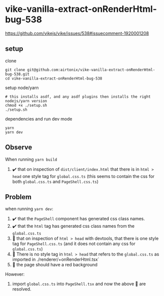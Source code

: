 # vike-vanilla-extract-onRenderHtml-bug-538

https://github.com/vikejs/vike/issues/538#issuecomment-1920001208

## setup

clone 

```
git clone git@github.com:airtonix/vike-vanilla-extract-onRenderHtml-bug-538.git
cd vike-vanilla-extract-onRenderHtml-bug-538
```

setup node/yarn

```
# this installs asdf, and any asdf plugins then installs the right nodejs/yarn version
chmod +x ./setup.sh
./setup.sh
```

dependencies and run dev mode
```
yarn
yarn dev
```

## Observe

When running `yarn build`

1. ✔️ that on inspection of `dist/client/index.html` that there is in `html > head` one style tag for `global.css.ts` (this seems to contain the css for both `global.css.ts` and `PageShell.css.ts`)

## Problem

when running `yarn dev`: 

1. ✔️ that the `PageShell` component has generated css class names.
2. ✔️ that the `html` tag has generated css class names from the `global.css.ts`
3. 🛑 that on inspection of `html > head` with devtools, that there is one style tag for `PageShell.css.ts` (and it does not contain any css for `global.css.ts`)
4. 🛑 There is no style tag in `html > head` that refers to the `global.css.ts` as imported in ./renderer/+onRenderHtml.tsx`
5. 🛑 the page should have a red background

However: 

1. import `global.css.ts` into `PageShell.tsx` and now the above 🛑 are resolved.
